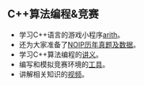 ## C++算法编程&竞赛


- 学习C++语言的游戏小程序<a href='game/arith.rar' target='_blank'>arith</a>。
- 还为大家准备了<a href='race/index.html' target='_blank'>NOIP历年真题及数据</a>。
- 学习C++算法编程的<a href='handout/index.html' target='_blank'>讲义</a>。
- 编写和模拟竞赛环境的<a href='tool/index.html' target='_blank'>工具</a>。
- 讲解相关知识的<a href='video/index.html' target='_blank'>视频</a>。


